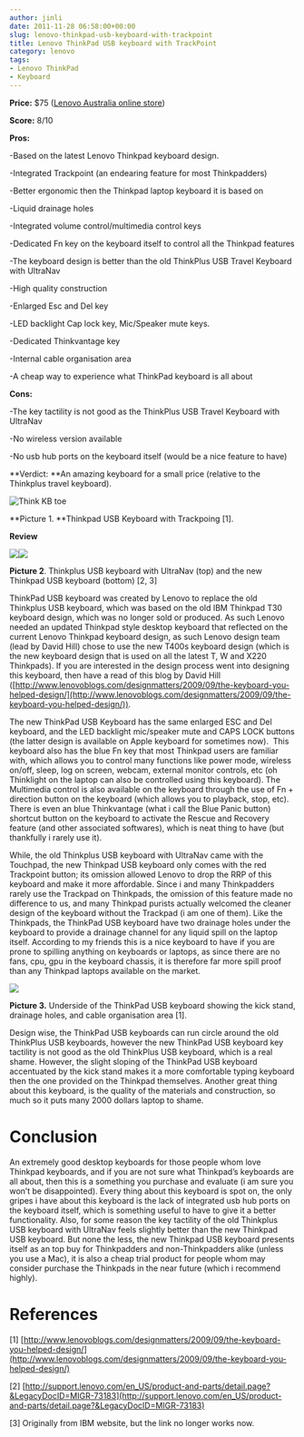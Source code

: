 ```yaml
---
author: jinli
date: 2011-11-28 06:58:00+00:00
slug: lenovo-thinkpad-usb-keyboard-with-trackpoint
title: Lenovo ThinkPad USB keyboard with TrackPoint
category: lenovo
tags:
- Lenovo ThinkPad
- Keyboard
---
```


**Price:** $75 ([Lenovo Australia online store](http://shopap.lenovo.com/SEUILibrary/controller/e/auweb/LenovoPortal/en_AU/catalog.workflow:item.detail?GroupID=38&Code=55Y9003&current-category-id=E9ADAEB6787146E29B78400A33E7FE8A&&hide_menu_area=yes))

**Score:** 8/10

**Pros:**

-Based on the latest Lenovo Thinkpad keyboard design.

-Integrated Trackpoint (an endearing feature for most Thinkpadders)

-Better ergonomic then the Thinkpad laptop keyboard it is based on

-Liquid drainage holes

-Integrated volume control/multimedia control keys

-Dedicated Fn key on the keyboard itself to control all the Thinkpad features

-The keyboard design is better than the old ThinkPlus USB Travel Keyboard with UltraNav

-High quality construction

-Enlarged Esc and Del key

-LED backlight Cap lock key, Mic/Speaker mute keys.

-Dedicated Thinkvantage key

-Internal cable organisation area

-A cheap way to experience what ThinkPad keyboard is all about

**Cons:**

-The key tactility is not good as the ThinkPlus USB Travel Keyboard with UltraNav

-No wireless version available

-No usb hub ports on the keyboard itself (would be a nice feature to have)

**Verdict: **An amazing keyboard for a small price (relative to the Thinkplus travel keyboard).


![Think KB toe](http://lenovoblogs.com/designmatters/files/2009/09/Think-KB-toe1.JPG)




**Picture 1. **Thinkpad USB Keyboard with Trackpoing [1].


**Review**


![](http://salestores.com/stores/images/images_747/31P9490.jpg)[![](http://thinkorama.files.wordpress.com/2011/08/11.jpg?w=415&h=290)](http://thinkorama.files.wordpress.com/2011/08/11.jpg)




**Picture 2**. Thinkplus USB keyboard with UltraNav (top) and the new Thinkpad USB keyboard (bottom) [2, 3]




ThinkPad USB keyboard was created by Lenovo to replace the old Thinkplus USB keyboard, which was based on the old IBM Thinkpad T30 keyboard design, which was no longer sold or produced. As such Lenovo needed an updated Thinkpad style desktop keyboard that reflected on the current Lenovo Thinkpad keyboard design, as such Lenovo design team (lead by David Hill) chose to use the new T400s keyboard design (which is the new keyboard design that is used on all the latest T, W and X220 Thinkpads). If you are interested in the design process went into designing this keyboard, then have a read of this blog by David Hill ([http://www.lenovoblogs.com/designmatters/2009/09/the-keyboard-you-helped-design/](http://www.lenovoblogs.com/designmatters/2009/09/the-keyboard-you-helped-design/)).

The new ThinkPad USB Keyboard has the same enlarged ESC and Del keyboard, and the LED backlight mic/speaker mute and CAPS LOCK buttons (the latter design is available on Apple keyboard for sometimes now).  This keyboard also has the blue Fn key that most Thinkpad users are familiar with, which allows you to control many functions like power mode, wireless on/off, sleep, log on screen, webcam, external monitor controls, etc (oh Thinklight on the laptop can also be controlled using this keyboard). The Multimedia control is also available on the keyboard through the use of Fn + direction button on the keyboard (which allows you to playback, stop, etc). There is even an blue Thinkvantage (what i call the Blue Panic button) shortcut button on the keyboard to activate the Rescue and Recovery feature (and other associated softwares), which is neat thing to have (but thankfully i rarely use it).

While, the old Thinkplus USB keyboard with UltraNav came with the Touchpad, the new Thinkpad USB keyboard only comes with the red Trackpoint button; its omission allowed Lenovo to drop the RRP of this keyboard and make it more affordable. Since i and many Thinkpadders rarely use the Trackpad on Thinkpads, the omission of this feature made no difference to us, and many Thinkpad purists actually welcomed the cleaner design of the keyboard without the Trackpad (i am one of them). Like the Thinkpads, the ThinkPad USB keyboard have two drainage holes under the keyboard to provide a drainage channel for any liquid spill on the laptop itself. According to my friends this is a nice keyboard to have if you are prone to spilling anything on keyboards or laptops, as since there are no fans, cpu, gpu in the keyboard chassis, it is therefore far more spill proof than any Thinkpad laptops available on the market.


[![](http://thinkorama.files.wordpress.com/2011/08/thinkpad-usb-keyboard-bottom2-1024x726.jpg?w=914&h=648)](http://thinkorama.files.wordpress.com/2011/08/thinkpad-usb-keyboard-bottom2-1024x726.jpg)




**Picture 3.** Underside of the ThinkPad USB keyboard showing the kick stand, drainage holes, and cable organisation area [1].


Design wise, the ThinkPad USB keyboards can run circle around the old ThinkPlus USB keyboards, however the new ThinkPad USB keyboard key tactility is not good as the old ThinkPlus USB keyboard, which is a real shame. However, the slight sloping of the ThinkPad USB keyboard accentuated by the kick stand makes it a more comfortable typing keyboard then the one provided on the Thinkpad themselves. Another great thing about this keyboard, is the quality of the materials and construction, so much so it puts many 2000 dollars laptop to shame.


# **Conclusion**


An extremely good desktop keyboards for those people whom love Thinkpad keyboards, and if you are not sure what Thinkpad’s keyboards are all about, then this is a something you purchase and evaluate (i am sure you won’t be disappointed). Every thing about this keyboard is spot on, the only gripes i have about this keyboard is the lack of integrated usb hub ports on the keyboard itself, which is something useful to have to give it a better functionality. Also, for some reason the key tactility of the old Thinkplus USB keyboard with UltraNav feels slightly better than the new Thinkpad USB keyboard. But none the less, the new Thinkpad USB keyboard presents itself as an top buy for Thinkpadders and non-Thinkpadders alike (unless you use a Mac), it is also a cheap trial product for people whom may consider purchase the Thinkpads in the near future (which i recommend highly).


# **References**


[1] [http://www.lenovoblogs.com/designmatters/2009/09/the-keyboard-you-helped-design/](http://www.lenovoblogs.com/designmatters/2009/09/the-keyboard-you-helped-design/)

[2] [http://support.lenovo.com/en_US/product-and-parts/detail.page?&LegacyDocID=MIGR-73183](http://support.lenovo.com/en_US/product-and-parts/detail.page?&LegacyDocID=MIGR-73183)

[3] Originally from IBM website, but the link no longer works now.


